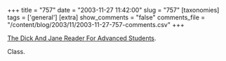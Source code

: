 +++
title = "757"
date = "2003-11-27 11:42:00"
slug = "757"
[taxonomies]
tags = ['general']
[extra]
show_comments = "false"
comments_file = "/content/blog/2003/11/2003-11-27-757-comments.csv"
+++

[The Dick And Jane Reader For Advanced Students](http://www.mcsweeneys.net/2003/11/07kennedy.html).

Class.
